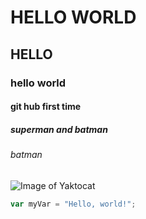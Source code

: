 # HELLO WORLD
## HELLO
### hello world
#### git hub first time
##### superman and batman
###### batman
![Image of Yaktocat](https://octodex.github.com/images/yaktocat.png)
``` javascript
var myVar = "Hello, world!";
```
